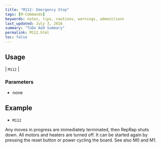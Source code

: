 ```yaml
---
title: "M112: Emergency Stop" 
tags: [M-Commands]
keywords: notes, tips, cautions, warnings, admonitions
last_updated: July 3, 2016
summary: "ToDo Add Summary"
permalink: M112.html
toc: false
---
```



## Usage ##

| `M112` |


### Parameters ###
+ none

## Example ##

+ `M112`

Any moves in progress are immediately terminated, then RepRap shuts down. All motors and heaters are turned off. It can be started again by pressing the reset button or power cycling the board. See also M0 and M1.
